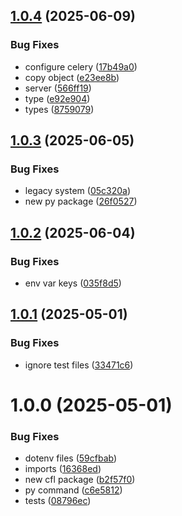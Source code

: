 ## [1.0.4](https://github.com/ocadotechnology/codeforlife-scheduler-backend/compare/v1.0.3...v1.0.4) (2025-06-09)


### Bug Fixes

* configure celery ([17b49a0](https://github.com/ocadotechnology/codeforlife-scheduler-backend/commit/17b49a05b220e3eb883c1ff11864cf8aec22a185))
* copy object ([e23ee8b](https://github.com/ocadotechnology/codeforlife-scheduler-backend/commit/e23ee8bf6b5a3412d85270604ff6ce90f785431a))
* server ([566ff19](https://github.com/ocadotechnology/codeforlife-scheduler-backend/commit/566ff19e3324e31697f5b78a55384d184e275d93))
* type ([e92e904](https://github.com/ocadotechnology/codeforlife-scheduler-backend/commit/e92e9042a3bd662682b60bb4b2e64fb8ec8710d6))
* types ([8759079](https://github.com/ocadotechnology/codeforlife-scheduler-backend/commit/875907906979cca9027a6ce0af58c57da5b330fc))

## [1.0.3](https://github.com/ocadotechnology/codeforlife-scheduler-backend/compare/v1.0.2...v1.0.3) (2025-06-05)


### Bug Fixes

* legacy system ([05c320a](https://github.com/ocadotechnology/codeforlife-scheduler-backend/commit/05c320aaec9dfbfb74024215d0ede96ce269083e))
* new py package ([26f0527](https://github.com/ocadotechnology/codeforlife-scheduler-backend/commit/26f052754e82cafed0bab17260d546ee2cf29451))

## [1.0.2](https://github.com/ocadotechnology/codeforlife-scheduler-backend/compare/v1.0.1...v1.0.2) (2025-06-04)


### Bug Fixes

* env var keys ([035f8d5](https://github.com/ocadotechnology/codeforlife-scheduler-backend/commit/035f8d5280c09516772cdf98e7465548d4d5d8f7))

## [1.0.1](https://github.com/ocadotechnology/codeforlife-scheduler/compare/v1.0.0...v1.0.1) (2025-05-01)


### Bug Fixes

* ignore test files ([33471c6](https://github.com/ocadotechnology/codeforlife-scheduler/commit/33471c63d8d74bc6567f6e0d11f17c04e9e1c071))

# 1.0.0 (2025-05-01)


### Bug Fixes

* dotenv files ([59cfbab](https://github.com/ocadotechnology/codeforlife-scheduler/commit/59cfbab53c56ca17a56ab38fcbc92a9fd445b255))
* imports ([16368ed](https://github.com/ocadotechnology/codeforlife-scheduler/commit/16368ed1dde9f725299ca34b5c6d5311eb729dd8))
* new cfl package ([b2f57f0](https://github.com/ocadotechnology/codeforlife-scheduler/commit/b2f57f07285ee046b18eb07594d8a7810e3c6017))
* py command ([c6e5812](https://github.com/ocadotechnology/codeforlife-scheduler/commit/c6e5812d519adf24ecd1827994a15b1054ac807c))
* tests ([08796ec](https://github.com/ocadotechnology/codeforlife-scheduler/commit/08796eca2bc89b25aa8146fadfb6ba41d3a3b08a))
